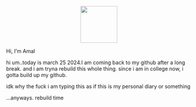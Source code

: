 <div id="header" align="center">
  <img src="https://media.giphy.com/media/BXjqytvu9bKzCUHdzz/giphy.gif" width="100"/>
</div>

 Hi, I’m Amal

hi um..today is march 25 2024.I am coming back to my github after a long break. and i am tryna rebuild this whole thing. since i am in college now, i gotta build up my github.

idk why the fuck i am typing this as if this is my personal diary or something

...anyways. rebuild time

